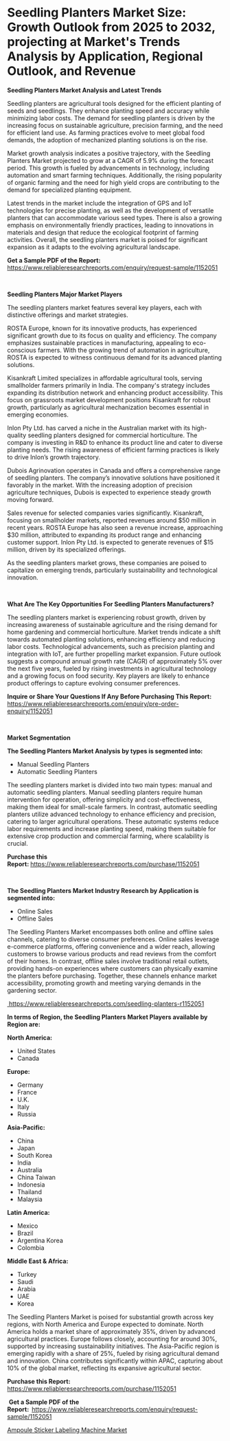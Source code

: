 <p><h1>Seedling Planters Market Size: Growth Outlook from 2025 to 2032, projecting at Market's Trends Analysis by Application, Regional Outlook, and Revenue</h1></p><p><strong>Seedling Planters Market Analysis and Latest Trends</strong></p>
<p><p>Seedling planters are agricultural tools designed for the efficient planting of seeds and seedlings. They enhance planting speed and accuracy while minimizing labor costs. The demand for seedling planters is driven by the increasing focus on sustainable agriculture, precision farming, and the need for efficient land use. As farming practices evolve to meet global food demands, the adoption of mechanized planting solutions is on the rise.</p><p>Market growth analysis indicates a positive trajectory, with the Seedling Planters Market projected to grow at a CAGR of 5.9% during the forecast period. This growth is fueled by advancements in technology, including automation and smart farming techniques. Additionally, the rising popularity of organic farming and the need for high yield crops are contributing to the demand for specialized planting equipment.</p><p>Latest trends in the market include the integration of GPS and IoT technologies for precise planting, as well as the development of versatile planters that can accommodate various seed types. There is also a growing emphasis on environmentally friendly practices, leading to innovations in materials and design that reduce the ecological footprint of farming activities. Overall, the seedling planters market is poised for significant expansion as it adapts to the evolving agricultural landscape.</p></p>
<p><strong>Get a Sample PDF of the Report:&nbsp;</strong> <a href="https://www.reliableresearchreports.com/enquiry/request-sample/1152051?utm_campaign=2104&utm_medium=2&utm_source=Github&utm_content=ia&utm_term=19022025&utm_id=seedling-planters">https://www.reliableresearchreports.com/enquiry/request-sample/1152051</a></p>
<p>&nbsp;</p>
<p><strong>Seedling Planters Major Market Players</strong></p>
<p><p>The seedling planters market features several key players, each with distinctive offerings and market strategies. </p><p>ROSTA Europe, known for its innovative products, has experienced significant growth due to its focus on quality and efficiency. The company emphasizes sustainable practices in manufacturing, appealing to eco-conscious farmers. With the growing trend of automation in agriculture, ROSTA is expected to witness continuous demand for its advanced planting solutions.</p><p>Kisankraft Limited specializes in affordable agricultural tools, serving smallholder farmers primarily in India. The company's strategy includes expanding its distribution network and enhancing product accessibility. This focus on grassroots market development positions Kisankraft for robust growth, particularly as agricultural mechanization becomes essential in emerging economies.</p><p>Inlon Pty Ltd. has carved a niche in the Australian market with its high-quality seedling planters designed for commercial horticulture. The company is investing in R&D to enhance its product line and cater to diverse planting needs. The rising awareness of efficient farming practices is likely to drive Inlon’s growth trajectory.</p><p>Dubois Agrinovation operates in Canada and offers a comprehensive range of seedling planters. The company’s innovative solutions have positioned it favorably in the market. With the increasing adoption of precision agriculture techniques, Dubois is expected to experience steady growth moving forward.</p><p>Sales revenue for selected companies varies significantly. Kisankraft, focusing on smallholder markets, reported revenues around $50 million in recent years. ROSTA Europe has also seen a revenue increase, approaching $30 million, attributed to expanding its product range and enhancing customer support. Inlon Pty Ltd. is expected to generate revenues of $15 million, driven by its specialized offerings.</p><p>As the seedling planters market grows, these companies are poised to capitalize on emerging trends, particularly sustainability and technological innovation.</p></p>
<p>&nbsp;</p>
<p><strong>What Are The Key Opportunities For Seedling Planters Manufacturers?</strong></p>
<p><p>The seedling planters market is experiencing robust growth, driven by increasing awareness of sustainable agriculture and the rising demand for home gardening and commercial horticulture. Market trends indicate a shift towards automated planting solutions, enhancing efficiency and reducing labor costs. Technological advancements, such as precision planting and integration with IoT, are further propelling market expansion. Future outlook suggests a compound annual growth rate (CAGR) of approximately 5% over the next five years, fueled by rising investments in agricultural technology and a growing focus on food security. Key players are likely to enhance product offerings to capture evolving consumer preferences.</p></p>
<p><strong>Inquire or Share Your Questions If Any Before Purchasing This Report:</strong> <a href="https://www.reliableresearchreports.com/enquiry/pre-order-enquiry/1152051?utm_campaign=2104&utm_medium=2&utm_source=Github&utm_content=ia&utm_term=19022025&utm_id=seedling-planters">https://www.reliableresearchreports.com/enquiry/pre-order-enquiry/1152051</a></p>
<p>&nbsp;</p>
<p><strong>Market Segmentation</strong></p>
<p><strong>The Seedling Planters Market Analysis by types is segmented into:</strong></p>
<p><ul><li>Manual Seedling Planters</li><li>Automatic Seedling Planters</li></ul></p>
<p><p>The seedling planters market is divided into two main types: manual and automatic seedling planters. Manual seedling planters require human intervention for operation, offering simplicity and cost-effectiveness, making them ideal for small-scale farmers. In contrast, automatic seedling planters utilize advanced technology to enhance efficiency and precision, catering to larger agricultural operations. These automatic systems reduce labor requirements and increase planting speed, making them suitable for extensive crop production and commercial farming, where scalability is crucial.</p></p>
<p><strong>Purchase this Report:&nbsp;</strong><a href="https://www.reliableresearchreports.com/purchase/1152051?utm_campaign=2104&utm_medium=2&utm_source=Github&utm_content=ia&utm_term=19022025&utm_id=seedling-planters">https://www.reliableresearchreports.com/purchase/1152051</a></p>
<p>&nbsp;</p>
<p><strong>The Seedling Planters Market Industry Research by Application is segmented into:</strong></p>
<p><ul><li>Online Sales</li><li>Offline Sales</li></ul></p>
<p><p>The Seedling Planters Market encompasses both online and offline sales channels, catering to diverse consumer preferences. Online sales leverage e-commerce platforms, offering convenience and a wider reach, allowing customers to browse various products and read reviews from the comfort of their homes. In contrast, offline sales involve traditional retail outlets, providing hands-on experiences where customers can physically examine the planters before purchasing. Together, these channels enhance market accessibility, promoting growth and meeting varying demands in the gardening sector.</p></p>
<p><a href="https://www.reliableresearchreports.com/seedling-planters-r1152051?utm_campaign=2104&utm_medium=2&utm_source=Github&utm_content=ia&utm_term=19022025&utm_id=seedling-planters">&nbsp;https://www.reliableresearchreports.com/seedling-planters-r1152051</a></p>
<p><strong>In terms of Region, the Seedling Planters Market Players available by Region are:</strong></p>
<p>
    <p> <strong> North America: </strong>
        <ul>
            <li>United States</li>
            <li>Canada</li>
        </ul>
        </p> 
    <p> <strong> Europe: </strong>
        <ul>
            <li>Germany</li>
            <li>France</li>
            <li>U.K.</li>
            <li>Italy</li>
            <li>Russia</li>
        </ul>
        </p> 
    <p> <strong> Asia-Pacific: </strong>
        <ul>
            <li>China</li>
            <li>Japan</li>
            <li>South Korea</li>
            <li>India</li>
            <li>Australia</li>
            <li>China Taiwan</li>
            <li>Indonesia</li>
            <li>Thailand</li>
            <li>Malaysia</li>
        </ul>
        </p> 
    <p> <strong> Latin America: </strong>
        <ul>
            <li>Mexico</li>
            <li>Brazil</li>
            <li>Argentina Korea</li>
            <li>Colombia</li>
        </ul>
        </p> 
    <p> <strong> Middle East & Africa: </strong>
        <ul>
            <li>Turkey</li>
            <li>Saudi</li>
            <li>Arabia</li>
            <li>UAE</li>
            <li>Korea</li>
        </ul>
    </p>
    </p>
<p><p>The Seedling Planters Market is poised for substantial growth across key regions, with North America and Europe expected to dominate. North America holds a market share of approximately 35%, driven by advanced agricultural practices. Europe follows closely, accounting for around 30%, supported by increasing sustainability initiatives. The Asia-Pacific region is emerging rapidly with a share of 25%, fueled by rising agricultural demand and innovation. China contributes significantly within APAC, capturing about 10% of the global market, reflecting its expansive agricultural sector.</p></p>
<p><strong>Purchase this Report: </strong><a href="https://www.reliableresearchreports.com/purchase/1152051?utm_campaign=2104&utm_medium=2&utm_source=Github&utm_content=ia&utm_term=19022025&utm_id=seedling-planters">https://www.reliableresearchreports.com/purchase/1152051</a></p>
<p>&nbsp;<strong>Get a Sample PDF of the Report:&nbsp;&nbsp;</strong><a href="https://www.reliableresearchreports.com/enquiry/request-sample/1152051?utm_campaign=2104&utm_medium=2&utm_source=Github&utm_content=ia&utm_term=19022025&utm_id=seedling-planters">https://www.reliableresearchreports.com/enquiry/request-sample/1152051</a></p>
<p><strong></strong></p>
<p><p><a href="https://github.com/seanmcma708/Market-Research-Report-List-1/blob/main/ampoule-sticker-labeling-machine-market.md?utm_campaign=2104&utm_medium=2&utm_source=Github&utm_content=ia&utm_term=19022025&utm_id=seedling-planters">Ampoule Sticker Labeling Machine Market</a></p></p>
